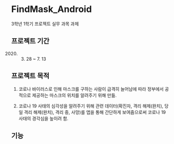 # FindMask_Android

3학년 1학기 프로젝트 실무 과목 과제

## 프로젝트 기간
2020. 3. 28 ~ 7. 13

## 프로젝트 목적
1. 코로나 바이러스로 인해 마스크를 구하는 사람이 급격히 늘어남에 따라 정부에서 공적으로 제공하는
마스크의 위치를 알려주기 위해 만듦.

2. 코로나 19 사태의 심각성을 알려주기 위해 관련 데이터(확진자, 격리 해제(완치), 당일 격리
해제(완치), 격리 중, 사망)를 앱을 통해 간단하게 보여줌으로써 코로나 19 사태의 경각심을 높이려 함.  

## 기능

